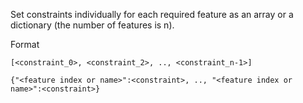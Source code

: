 
Set constraints individually for each required feature as an array or a dictionary (the number of features is n).

Format

```
[<constraint_0>, <constraint_2>, .., <constraint_n-1>]
```

```
{"<feature index or name>":<constraint>, .., "<feature index or name>":<constraint>}
```

